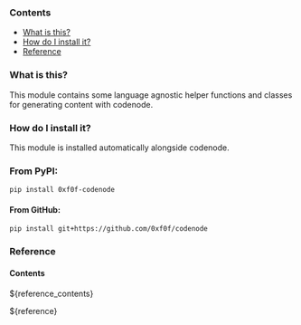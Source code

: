 ### Contents
- [What is this?](#what-is-this)
- [How do I install it?](#how-do-i-install-it)
- [Reference](#reference)

### What is this?
This module contains some language agnostic helper functions
and classes for generating content with codenode.

### How do I install it?
This module is installed automatically alongside codenode.

### From PyPI:
`pip install 0xf0f-codenode`

#### From GitHub:
`pip install git+https://github.com/0xf0f/codenode`

### Reference
#### Contents
${reference_contents}

${reference}
